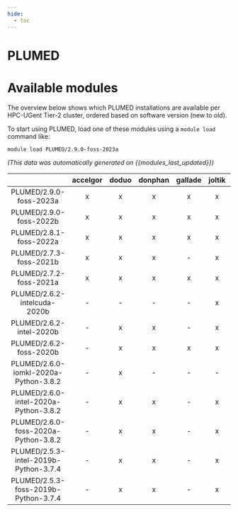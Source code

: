 ```yaml
---
hide:
  - toc
---
```


PLUMED
======

# Available modules


The overview below shows which PLUMED installations are available per HPC-UGent Tier-2 cluster, ordered based on software version (new to old).

To start using PLUMED, load one of these modules using a `module load` command like:

```shell
module load PLUMED/2.9.0-foss-2023a
```

*(This data was automatically generated on {{modules_last_updated}})*  

| |accelgor|doduo|donphan|gallade|joltik|shinx|skitty|
| :---: | :---: | :---: | :---: | :---: | :---: | :---: | :---: |
|PLUMED/2.9.0-foss-2023a|x|x|x|x|x|x|x|
|PLUMED/2.9.0-foss-2022b|x|x|x|x|x|-|-|
|PLUMED/2.8.1-foss-2022a|x|x|x|x|x|-|-|
|PLUMED/2.7.3-foss-2021b|x|x|x|-|x|-|-|
|PLUMED/2.7.2-foss-2021a|x|x|x|x|x|-|-|
|PLUMED/2.6.2-intelcuda-2020b|-|-|-|-|x|-|-|
|PLUMED/2.6.2-intel-2020b|-|x|x|-|x|-|-|
|PLUMED/2.6.2-foss-2020b|-|x|x|x|x|-|-|
|PLUMED/2.6.0-iomkl-2020a-Python-3.8.2|-|x|-|-|-|-|-|
|PLUMED/2.6.0-intel-2020a-Python-3.8.2|-|x|x|-|x|-|-|
|PLUMED/2.6.0-foss-2020a-Python-3.8.2|-|x|x|-|x|-|-|
|PLUMED/2.5.3-intel-2019b-Python-3.7.4|-|x|x|-|x|-|-|
|PLUMED/2.5.3-foss-2019b-Python-3.7.4|-|x|x|-|x|-|-|
